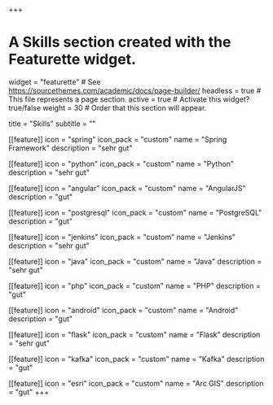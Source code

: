 +++
# A Skills section created with the Featurette widget.
widget = "featurette"  # See https://sourcethemes.com/academic/docs/page-builder/
headless = true  # This file represents a page section.
active = true  # Activate this widget? true/false
weight = 30  # Order that this section will appear.

title = "Skills"
subtitle = ""

[[feature]]
  icon = "spring"
  icon_pack = "custom"
  name = "Spring Framework"
  description = "sehr gut"

[[feature]]
  icon = "python"
  icon_pack = "custom"
  name = "Python"
  description = "sehr gut"

[[feature]]
  icon = "angular"
  icon_pack = "custom"
  name = "AngularJS"
  description = "gut"

[[feature]]
  icon = "postgresql"
  icon_pack = "custom"
  name = "PostgreSQL"
  description = "gut"

[[feature]]
  icon = "jenkins"
  icon_pack = "custom"
  name = "Jenkins"
  description = "sehr gut"

[[feature]]
  icon = "java"
  icon_pack = "custom"
  name = "Java"
  description = "sehr gut"

[[feature]]
  icon = "php"
  icon_pack = "custom"
  name = "PHP"
  description = "gut"

[[feature]]
  icon = "android"
  icon_pack = "custom"
  name = "Android"
  description = "gut"

[[feature]]
  icon = "flask"
  icon_pack = "custom"
  name = "Flask"
  description = "sehr gut"

[[feature]]
  icon = "kafka"
  icon_pack = "custom"
  name = "Kafka"
  description = "gut"

[[feature]]
  icon = "esri"
  icon_pack = "custom"
  name = "Arc GIS"
  description = "gut"
+++
